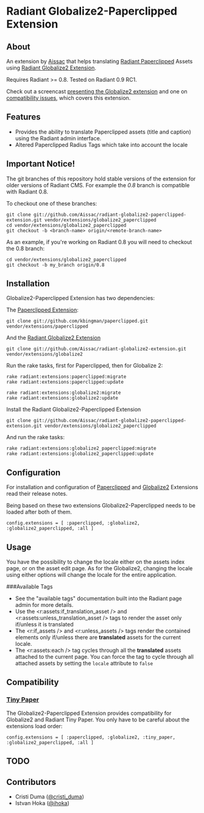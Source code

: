 Radiant Globalize2-Paperclipped Extension
===

About
---

An extension by [Aissac][aissac] that helps translating [Radiant Paperclipped][pc] Assets using [Radiant Globalize2 Extension][arg2].

Requires Radiant >= 0.8. Tested on Radiant 0.9 RC1.

Check out a screencast [presenting the Globalize2 extension][rcp] and one on [compatibility issues][rcc], which covers this extension.

Features
---

* Provides the ability to translate Paperclipped assets (title and caption) using the Radiant admin interface.
* Altered Paperclipped Radius Tags which take into account the locale

Important Notice!
---

The git branches of this repository hold stable versions of the extension for older versions of Radiant CMS. For example the _0.8_ branch is compatible with Radiant 0.8. 

To checkout one of these branches:

    git clone git://github.com/Aissac/radiant-globalize2-paperclipped-extension.git vendor/extensions/globalize2_paperclipped
    cd vendor/extensions/globalize2_paperclipped
    git checkout -b <branch-name> origin/<remote-branch-name>

As an example, if you're working on Radiant 0.8 you will need to checkout the 0.8 branch:
    
    cd vendor/extensions/globalize2_paperclipped
    git checkout -b my_branch origin/0.8

Installation
---

Globalize2-Paperclipped Extension has two dependencies:

The [Paperclipped Extension][pc]:

    git clone git://github.com/kbingman/paperclipped.git vendor/extensions/paperclipped

And the [Radiant Globalize2 Extension][arg2]

    git clone git://github.com/Aissac/radiant-globalize2-extension.git vendor/extensions/globalize2

Run the rake tasks, first for Paperclipped, then for Globalize 2:
  
    rake radiant:extensions:paperclipped:migrate
    rake radiant:extensions:paperclipped:update
  
    rake radiant:extensions:globalize2:migrate
    rake radiant:extensions:globalize2:update

Install the Radiant Globalize2-Paperclipped Extension

    git clone git://github.com/Aissac/radiant-globalize2-paperclipped-extension.git vendor/extensions/globalize2_paperclipped
    
And run the rake tasks:

    rake radiant:extensions:globalize2_paperclipped:migrate
    rake radiant:extensions:globalize2_paperclipped:update

Configuration
---

For installation and configuration of [Paperclipped][pc] and [Globalize2][arg2] Extensions read their release notes.

Being based on these two extensions Globalize2-Paperclipped needs to be loaded after both of them.

    config.extensions = [ :paperclipped, :globalize2, :globalize2_paperclipped, :all ]
    
Usage
---

You have the possibility to change the locale either on the assets index page, or on the asset edit page. As for the Globalize2, changing the locale using either options will change the locale for the entire application.

###Available Tags

* See the "available tags" documentation built into the Radiant page admin for more details.
* Use the <r:assets:if_translation_asset /> and <r:assets:unless_translation_asset /> tags to render the asset only if/unless it is translated
* The <r:if_assets /> and <r:unless_assets /> tags render the contained elements only if/unless there are **translated** assets for the current locale.
* The <r:assets:each /> tag cycles through all the **translated** assets attached to the current page. You can force the tag to cycle through all attached assets by setting the `locale` attribute to `false`
    
Compatibility
---

### [Tiny Paper][tp]

The Globalize2-Paperclipped Extension provides compatibility for Globalize2 and Radiant Tiny Paper. You only have to be careful about the extensions load order:

    config.extensions = [ :paperclipped, :globalize2, :tiny_paper, :globalize2_paperclipped, :all ]

TODO
---

Contributors
---

* Cristi Duma ([@cristi_duma][cd])
* Istvan Hoka ([@ihoka][ih])

[aissac]:http://aissac.ro
[radiant]:http://radiantcms.org/
[arg2p]:http://blog.aissac.ro/radiant/globalize2-paperclipped-extension/
[pc]:http://github.com/kbingman/paperclipped/
[arg2]:http://blog.aissac.ro/radiant/globalize2-extension/
[tp]:http://github.com/Aissac/radiant-tiny-paper-extension/

[cd]: http://twitter.com/cristi_duma
[ih]: http://twitter.com/ihoka
[rcp]: http://blog.aissac.ro/2009/10/25/episode-2-radiant-globalize2-extension/
[rcc]: http://blog.aissac.ro/2009/11/02/episode-3-radiant-globalize2-compatibility-issues/